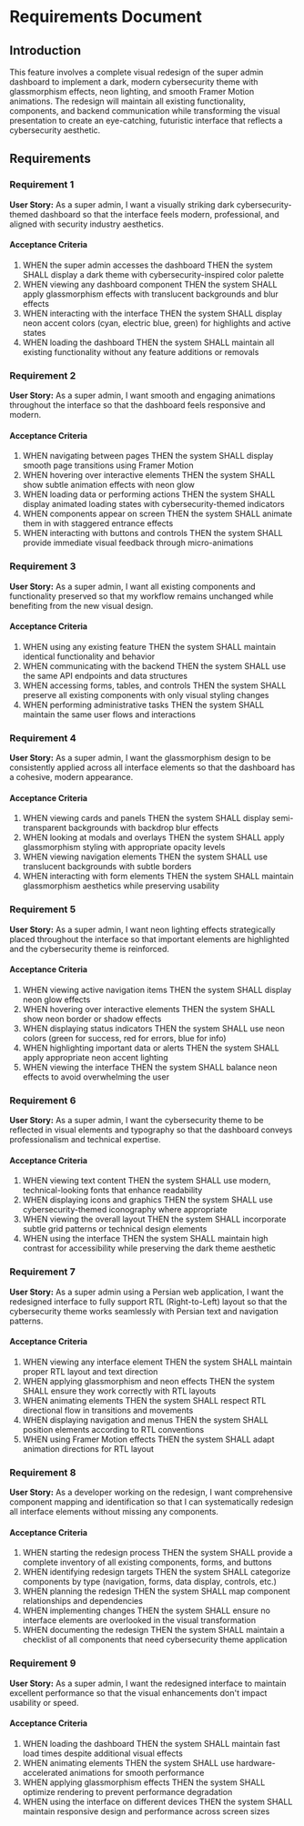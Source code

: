 # Requirements Document

## Introduction

This feature involves a complete visual redesign of the super admin dashboard to implement a dark, modern cybersecurity theme with glassmorphism effects, neon lighting, and smooth Framer Motion animations. The redesign will maintain all existing functionality, components, and backend communication while transforming the visual presentation to create an eye-catching, futuristic interface that reflects a cybersecurity aesthetic.

## Requirements

### Requirement 1

**User Story:** As a super admin, I want a visually striking dark cybersecurity-themed dashboard so that the interface feels modern, professional, and aligned with security industry aesthetics.

#### Acceptance Criteria

1. WHEN the super admin accesses the dashboard THEN the system SHALL display a dark theme with cybersecurity-inspired color palette
2. WHEN viewing any dashboard component THEN the system SHALL apply glassmorphism effects with translucent backgrounds and blur effects
3. WHEN interacting with the interface THEN the system SHALL display neon accent colors (cyan, electric blue, green) for highlights and active states
4. WHEN loading the dashboard THEN the system SHALL maintain all existing functionality without any feature additions or removals

### Requirement 2

**User Story:** As a super admin, I want smooth and engaging animations throughout the interface so that the dashboard feels responsive and modern.

#### Acceptance Criteria

1. WHEN navigating between pages THEN the system SHALL display smooth page transitions using Framer Motion
2. WHEN hovering over interactive elements THEN the system SHALL show subtle animation effects with neon glow
3. WHEN loading data or performing actions THEN the system SHALL display animated loading states with cybersecurity-themed indicators
4. WHEN components appear on screen THEN the system SHALL animate them in with staggered entrance effects
5. WHEN interacting with buttons and controls THEN the system SHALL provide immediate visual feedback through micro-animations

### Requirement 3

**User Story:** As a super admin, I want all existing components and functionality preserved so that my workflow remains unchanged while benefiting from the new visual design.

#### Acceptance Criteria

1. WHEN using any existing feature THEN the system SHALL maintain identical functionality and behavior
2. WHEN communicating with the backend THEN the system SHALL use the same API endpoints and data structures
3. WHEN accessing forms, tables, and controls THEN the system SHALL preserve all existing components with only visual styling changes
4. WHEN performing administrative tasks THEN the system SHALL maintain the same user flows and interactions

### Requirement 4

**User Story:** As a super admin, I want the glassmorphism design to be consistently applied across all interface elements so that the dashboard has a cohesive, modern appearance.

#### Acceptance Criteria

1. WHEN viewing cards and panels THEN the system SHALL display semi-transparent backgrounds with backdrop blur effects
2. WHEN looking at modals and overlays THEN the system SHALL apply glassmorphism styling with appropriate opacity levels
3. WHEN viewing navigation elements THEN the system SHALL use translucent backgrounds with subtle borders
4. WHEN interacting with form elements THEN the system SHALL maintain glassmorphism aesthetics while preserving usability

### Requirement 5

**User Story:** As a super admin, I want neon lighting effects strategically placed throughout the interface so that important elements are highlighted and the cybersecurity theme is reinforced.

#### Acceptance Criteria

1. WHEN viewing active navigation items THEN the system SHALL display neon glow effects
2. WHEN hovering over interactive elements THEN the system SHALL show neon border or shadow effects
3. WHEN displaying status indicators THEN the system SHALL use neon colors (green for success, red for errors, blue for info)
4. WHEN highlighting important data or alerts THEN the system SHALL apply appropriate neon accent lighting
5. WHEN viewing the interface THEN the system SHALL balance neon effects to avoid overwhelming the user

### Requirement 6

**User Story:** As a super admin, I want the cybersecurity theme to be reflected in visual elements and typography so that the dashboard conveys professionalism and technical expertise.

#### Acceptance Criteria

1. WHEN viewing text content THEN the system SHALL use modern, technical-looking fonts that enhance readability
2. WHEN displaying icons and graphics THEN the system SHALL use cybersecurity-themed iconography where appropriate
3. WHEN viewing the overall layout THEN the system SHALL incorporate subtle grid patterns or technical design elements
4. WHEN using the interface THEN the system SHALL maintain high contrast for accessibility while preserving the dark theme aesthetic

### Requirement 7

**User Story:** As a super admin using a Persian web application, I want the redesigned interface to fully support RTL (Right-to-Left) layout so that the cybersecurity theme works seamlessly with Persian text and navigation patterns.

#### Acceptance Criteria

1. WHEN viewing any interface element THEN the system SHALL maintain proper RTL layout and text direction
2. WHEN applying glassmorphism and neon effects THEN the system SHALL ensure they work correctly with RTL layouts
3. WHEN animating elements THEN the system SHALL respect RTL directional flow in transitions and movements
4. WHEN displaying navigation and menus THEN the system SHALL position elements according to RTL conventions
5. WHEN using Framer Motion effects THEN the system SHALL adapt animation directions for RTL layout

### Requirement 8

**User Story:** As a developer working on the redesign, I want comprehensive component mapping and identification so that I can systematically redesign all interface elements without missing any components.

#### Acceptance Criteria

1. WHEN starting the redesign process THEN the system SHALL provide a complete inventory of all existing components, forms, and buttons
2. WHEN identifying redesign targets THEN the system SHALL categorize components by type (navigation, forms, data display, controls, etc.)
3. WHEN planning the redesign THEN the system SHALL map component relationships and dependencies
4. WHEN implementing changes THEN the system SHALL ensure no interface elements are overlooked in the visual transformation
5. WHEN documenting the redesign THEN the system SHALL maintain a checklist of all components that need cybersecurity theme application

### Requirement 9

**User Story:** As a super admin, I want the redesigned interface to maintain excellent performance so that the visual enhancements don't impact usability or speed.

#### Acceptance Criteria

1. WHEN loading the dashboard THEN the system SHALL maintain fast load times despite additional visual effects
2. WHEN animating elements THEN the system SHALL use hardware-accelerated animations for smooth performance
3. WHEN applying glassmorphism effects THEN the system SHALL optimize rendering to prevent performance degradation
4. WHEN using the interface on different devices THEN the system SHALL maintain responsive design and performance across screen sizes